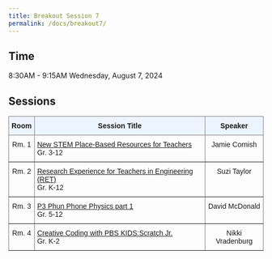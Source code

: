 ```yaml
---
title: Breakout Session 7
permalink: /docs/breakout7/
---
```


## Time

8:30AM - 9:15AM
Wednesday, August 7, 2024

## Sessions

<style type="text/css">
.tg  {border-collapse:collapse;border-spacing:0;}
.tg td{border-color:black;border-style:solid;border-width:1px;font-family:Arial, sans-serif;font-size:14px;
  overflow:hidden;padding:10px 5px;word-break:normal;}
.tg th{border-color:black;border-style:solid;border-width:1px;font-family:Arial, sans-serif;font-size:14px;
  font-weight:normal;overflow:hidden;padding:10px 5px;word-break:normal;}
.tg .tg-c3ow{border-color:inherit;text-align:center;vertical-align:top}
.tg .tg-5w3z{background-color:#ecf4ff;border-color:inherit;text-align:center;vertical-align:top}
.tg .tg-0pky{border-color:inherit;text-align:left;vertical-align:top}
</style>
<table class="tg">
<thead>
  <tr>
    <th class="tg-5w3z"><span style="font-weight:bold">Room</span></th>
    <th class="tg-5w3z"><span style="font-weight:bold">Session Title</span></th>
    <th class="tg-5w3z"><span style="font-weight:bold">Speaker</span></th>
  </tr>
</thead>
<tbody>
  <tr>
    <td class="tg-c3ow">Rm. 1</td>
    <td class="tg-0pky"><a href="https://jake-chipps.github.io/SSI24/docs/b7p1/">New STEM Place-Based Resources for Teachers</a><br>Gr. 3-12</td>
    <td class="tg-c3ow">Jamie Cornish</td>
  </tr>
  <tr>
    <td class="tg-c3ow">Rm. 2</td>
    <td class="tg-0pky"><a href="https://jake-chipps.github.io/SSI24/docs/b7p2/">Research Experience for Teachers in Engineering (RET)</a><br>Gr. K-12</td>
    <td class="tg-c3ow">Suzi Taylor</td>
  </tr>
  <tr>
    <td class="tg-c3ow">Rm. 3</td>
    <td class="tg-0pky"><a href="https://jake-chipps.github.io/SSI24/docs/b7p3/">P3 Phun Phone Physics part 1</a><br>Gr. 5-12</td>
    <td class="tg-c3ow">David McDonald</td>
  </tr>
  <tr>
    <td class="tg-c3ow">Rm. 4</td>
    <td class="tg-0pky"><a href="https://jake-chipps.github.io/SSI24/docs/b7p4/">Creative Coding with PBS KIDS:Scratch Jr.</a><br>Gr. K-2</td>
    <td class="tg-c3ow">Nikki Vradenburg</td>
  </tr>
</tbody>
</table>